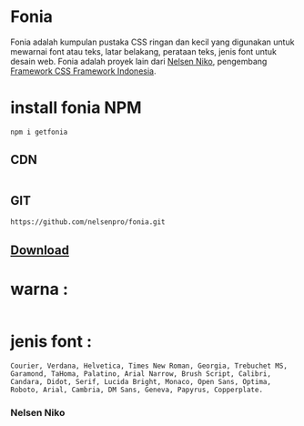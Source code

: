 # Fonia
Fonia adalah kumpulan pustaka CSS ringan dan kecil yang digunakan untuk mewarnai font atau teks, latar belakang, perataan teks, jenis font untuk desain web. Fonia adalah proyek lain dari [Nelsen Niko](https://github.com/nelsenpro), pengembang [Framework CSS Framework Indonesia](https://github.com/nelsenpro/framecss).
# install fonia NPM
```
npm i getfonia
```
## CDN
```
```
## GIT
```html
https://github.com/nelsenpro/fonia.git
```
## [Download](https://github.com/nelsenpro/fonia/archive/refs/heads/main.zip)
# warna :
```
```
# jenis font :
```
Courier, Verdana, Helvetica, Times New Roman, Georgia, Trebuchet MS, Garamond, TaHoma, Palatino, Arial Narrow, Brush Script, Calibri, Candara, Didot, Serif, Lucida Bright, Monaco, Open Sans, Optima, Roboto, Arial, Cambria, DM Sans, Geneva, Papyrus, Copperplate.
```
### Nelsen Niko

